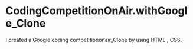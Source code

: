 # CodingCompetitionOnAir.withGoogle_Clone
I created a Google coding competitiononair_Clone by using HTML , CSS.
